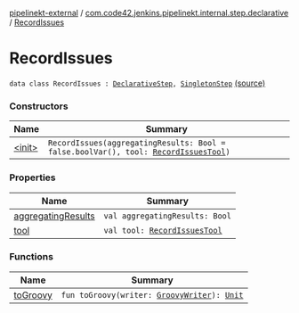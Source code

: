 [pipelinekt-external](../../index.md) / [com.code42.jenkins.pipelinekt.internal.step.declarative](../index.md) / [RecordIssues](./index.md)

# RecordIssues

`data class RecordIssues : `[`DeclarativeStep`](../../com.code42.jenkins.pipelinekt.core.step/-declarative-step.md)`, `[`SingletonStep`](../../com.code42.jenkins.pipelinekt.core.step/-singleton-step/index.md) [(source)](https://github.com/code42/pipelinekt/tree/master/internal/src/main/kotlin/com/code42/jenkins/pipelinekt/internal/step/declarative/RecordIssues.kt#L10)

### Constructors

| Name | Summary |
|---|---|
| [&lt;init&gt;](-init-.md) | `RecordIssues(aggregatingResults: Bool = false.boolVar(), tool: `[`RecordIssuesTool`](../../com.code42.jenkins.pipelinekt.core.issues/-record-issues-tool/index.md)`)` |

### Properties

| Name | Summary |
|---|---|
| [aggregatingResults](aggregating-results.md) | `val aggregatingResults: Bool` |
| [tool](tool.md) | `val tool: `[`RecordIssuesTool`](../../com.code42.jenkins.pipelinekt.core.issues/-record-issues-tool/index.md) |

### Functions

| Name | Summary |
|---|---|
| [toGroovy](to-groovy.md) | `fun toGroovy(writer: `[`GroovyWriter`](../../com.code42.jenkins.pipelinekt.core.writer/-groovy-writer/index.md)`): `[`Unit`](https://kotlinlang.org/api/latest/jvm/stdlib/kotlin/-unit/index.html) |
